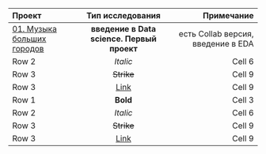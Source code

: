 | Проект  | Тип исследования | Примечание |
|:------------- |:---------------:| -------------:|
| [01. Музыка больших городов](https://github.com/Suntinel/projects_1/tree/426640cd558c497ce8b02ece63daa0384802513e/folder_1)         | **введение в Data science. Первый проект**        | есть Collab версия, введение в EDA      |
| Row 2         | *Italic*        | Cell 6        |
| Row 3         | ~~Strike~~      | Cell 9        |
| Row 3         | [Link](dot.com) | Cell 9        |
| Row 1         | **Bold**        | Cell 3        |
| Row 2         | *Italic*        | Cell 6        |
| Row 3         | ~~Strike~~      | Cell 9        |
| Row 3         | [Link](dot.com) | Cell 9        |

